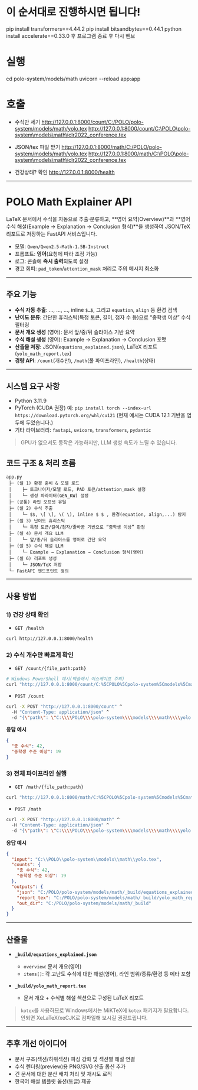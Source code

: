 # 이 순서대로 진행하시면 됩니다!

pip install transformers==4.44.2
pip install bitsandbytes==0.44.1
python install accelerate==0.33.0
후 프로그램 종료 후 다시 벤브

# 실행

cd polo-system/models/math
uvicorn --reload app:app

# 호출

- 수식만 세기
  http://127.0.0.1:8000/count/C:/POLO/polo-system/models/math/yolo.tex
  http://127.0.0.1:8000/count/C:\POLO\polo-system\models\math\iclr2022_conference.tex

- JSON/tex 파일 받기
  http://127.0.0.1:8000/math/C:/POLO/polo-system/models/math/yolo.tex
  http://127.0.0.1:8000/math/C:\POLO\polo-system\models\math\iclr2022_conference.tex

- 건강상태? 확인
  http://127.0.0.1:8000/health

---

# POLO Math Explainer API

LaTeX 문서에서 수식을 자동으로 추출‧분류하고, \*\*영어 요약(Overview)\*\*과 \*\*영어 수식 해설(Example → Explanation → Conclusion 형식)\*\*을 생성하여 JSON/TeX 리포트로 저장하는 FastAPI 서비스입니다.

- 모델: `Qwen/Qwen2.5-Math-1.5B-Instruct`
- 프롬프트: **영어**(요청에 따라 조정 가능)
- 로그: 콘솔에 **즉시 출력**되도록 설정
- 경고 회피: `pad_token`/`attention_mask` 처리로 주의 메시지 최소화

---

## 주요 기능

- **수식 자동 추출**: $…$, $…$, $…$, inline `$…$`, 그리고 `equation`, `align` 등 환경 검색
- **난이도 분류**: 간단한 휴리스틱(특정 토큰, 길이, 첨자 수 등)으로 “중학생 이상” 수식 필터링
- **문서 개요 생성** (영어): 문서 앞/중/뒤 슬라이스 기반 요약
- **수식 해설 생성** (영어): Example → Explanation → Conclusion 포맷
- **산출물 저장**: JSON(`equations_explained.json`), LaTeX 리포트(`yolo_math_report.tex`)
- **경량 API**: `/count`(개수만), `/math`(풀 파이프라인), `/health`(상태)

---

## 시스템 요구 사항

- Python 3.11.9
- PyTorch (CUDA 권장)
  예: `pip install torch --index-url https://download.pytorch.org/whl/cu121`
  (현재 예시는 CUDA 12.1 기반을 염두에 두었습니다.)
- 기타 라이브러리: `fastapi`, `uvicorn`, `transformers`, `pydantic`

> GPU가 없으셔도 동작은 가능하지만, LLM 생성 속도가 느릴 수 있습니다.

## 코드 구조 & 처리 흐름

```
app.py
 ├─ (셀 1) 환경 준비 & 모델 로드
 │    ├─ 토크나이저/모델 로드, PAD 토큰/attention_mask 설정
 │    └─ 생성 파라미터(GEN_KW) 설정
 ├─ (공통) 라인 오프셋 유틸
 ├─ (셀 2) 수식 추출
 │    └─ $$, \[ \], \( \), inline $ $ , 환경(equation, align,...) 탐지
 ├─ (셀 3) 난이도 휴리스틱
 │    └─ 특정 토큰/길이/첨자/줄바꿈 기반으로 “중학생 이상” 판정
 ├─ (셀 4) 문서 개요 LLM
 │    └─ 앞/중/뒤 슬라이스를 영어로 간단 요약
 ├─ (셀 5) 수식 해설 LLM
 │    └─ Example → Explanation → Conclusion 형식(영어)
 ├─ (셀 6) 리포트 생성
 │    └─ JSON/TeX 저장
 └─ FastAPI 엔드포인트 정의
```

---

## 사용 방법

### 1) 건강 상태 확인

- `GET /health`

```bash
curl http://127.0.0.1:8000/health
```

### 2) 수식 개수만 빠르게 확인

- `GET /count/{file_path:path}`

```bash
# Windows PowerShell 예시(백슬래시 이스케이프 주의)
curl "http://127.0.0.1:8000/count/C:%5CPOLO%5Cpolo-system%5Cmodels%5Cmath%5Cyolo.tex"
```

- `POST /count`

```bash
curl -X POST "http://127.0.0.1:8000/count" ^
  -H "Content-Type: application/json" ^
  -d "{\"path\": \"C:\\\\POLO\\\\polo-system\\\\models\\\\math\\\\yolo.tex\"}"
```

**응답 예시**

```json
{
  "총 수식": 42,
  "중학생 수준 이상": 19
}
```

### 3) 전체 파이프라인 실행

- `GET /math/{file_path:path}`

```bash
curl "http://127.0.0.1:8000/math/C:%5CPOLO%5Cpolo-system%5Cmodels%5Cmath%5Cyolo.tex"
```

- `POST /math`

```bash
curl -X POST "http://127.0.0.1:8000/math" ^
  -H "Content-Type: application/json" ^
  -d "{\"path\": \"C:\\\\POLO\\\\polo-system\\\\models\\\\math\\\\yolo.tex\"}"
```

**응답 예시**

```json
{
  "input": "C:\\POLO\\polo-system\\models\\math\\yolo.tex",
  "counts": {
    "총 수식": 42,
    "중학생 수준 이상": 19
  },
  "outputs": {
    "json": "C:/POLO/polo-system/models/math/_build/equations_explained.json",
    "report_tex": "C:/POLO/polo-system/models/math/_build/yolo_math_report.tex",
    "out_dir": "C:/POLO/polo-system/models/math/_build"
  }
}
```

---

## 산출물

- **`_build/equations_explained.json`**

  - `overview`: 문서 개요(영어)
  - `items[]`: 각 고난도 수식에 대한 해설(영어), 라인 범위/종류/환경 등 메타 포함

- **`_build/yolo_math_report.tex`**

  - 문서 개요 + 수식별 해설 섹션으로 구성된 LaTeX 리포트

> `kotex`를 사용하므로 Windows에서는 MiKTeX에 `kotex` 패키지가 필요합니다. 안되면 XeLaTeX/xeCJK로 컴파일해 보시길 권장드립니다.

---

## 추후 개선 아이디어

- 문서 구조(섹션/하위섹션) 파싱 강화 및 섹션별 해설 연결
- 수식 렌더링(preview)용 PNG/SVG 산출 옵션 추가
- 긴 문서에 대한 분산 배치 처리 및 재시도 로직
- 한국어 해설 템플릿 옵션(토글) 제공
